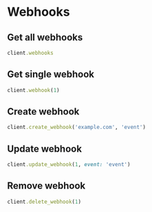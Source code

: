 # Webhooks

## Get all webhooks

```ruby
client.webhooks
```

## Get single webhook

```ruby
client.webhook(1)
```

## Create webhook

```ruby
client.create_webhook('example.com', 'event')
```

## Update webhook

```ruby
client.update_webhook(1, event: 'event')
```

## Remove webhook

```ruby
client.delete_webhook(1)
```

